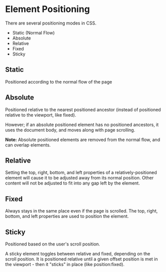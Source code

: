 # Element Positioning

There are several positioning modes in CSS.

- Static (Normal Flow)
- Absolute
- Relative
- Fixed
- Sticky

## Static

Positioned according to the normal flow of the page

## Absolute

Positioned relative to the nearest positioned ancestor (instead of positioned relative to the viewport, like fixed).

However; if an absolute positioned element has no positioned ancestors, it uses the document body, and moves along with page scrolling.

**Note:** Absolute positioned elements are removed from the normal flow, and can overlap elements.

## Relative

Setting the top, right, bottom, and left properties of a relatively-positioned element will cause it to be adjusted away from its normal position. Other content will not be adjusted to fit into any gap left by the element.

## Fixed

Always stays in the same place even if the page is scrolled. The top, right, bottom, and left properties are used to position the element.

## Sticky

Positioned based on the user's scroll position.

A sticky element toggles between relative and fixed, depending on the scroll position. It is positioned relative until a given offset position is met in the viewport - then it "sticks" in place (like position:fixed).
